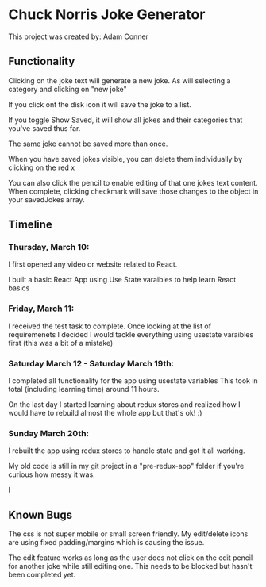 # Chuck Norris Joke Generator

This project was created by: Adam Conner

## Functionality

Clicking on the joke text will generate a new joke. As will selecting a category and clicking on "new joke"

If you click ont the disk icon it will save the joke to a list.

If you toggle Show Saved, it will show all jokes and their categories that you've saved thus far.

The same joke cannot be saved more than once.

When you have saved jokes visible, you can delete them individually by clicking on the red x

You can also click the pencil to enable editing of that one jokes text content. When complete, clicking checkmark
will save those changes to the object in your savedJokes array.


## Timeline

### Thursday, March 10:

I first opened any video or website related to React.

I built a basic React App using Use State varaibles to help learn React basics

### Friday, March 11:

I received the test task to complete. Once looking at the list of requiremenets I decided I would tackle everything using usestate varaibles first (this was a bit of a mistake)

### Saturday March 12 - Saturday March 19th:

I completed all functionality for the app using usestate variables
This took in total (including learning time) around 11 hours.

On the last day I started learning about redux stores and realized how I would have to rebuild almost the whole app but that's ok! :)

### Sunday March 20th:

I rebuilt the app using redux stores to handle state and got it all working.

My old code is still in my git project in a "pre-redux-app" folder if you're curious how messy it was.

I 
## Known Bugs

The css is not super mobile or small screen friendly. My edit/delete icons are using fixed padding/margins which is causing the issue.

The edit feature works as long as the user does not click on the edit pencil for another joke while still editing one. This needs to be blocked but hasn't been completed yet.
